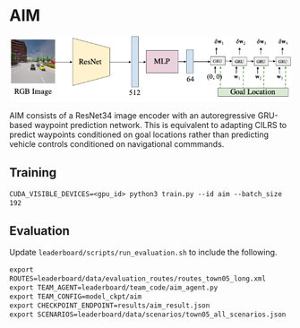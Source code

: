 # AIM

<p align="center"> <img src="assets/model.png" width="512"> </p>

AIM consists of a ResNet34 image encoder with an autoregressive GRU-based waypoint prediction network. This is equivalent to adapting CILRS to predict waypoints conditioned on goal locations rather than predicting vehicle controls conditioned on navigational commmands.

## Training
```Shell
CUDA_VISIBLE_DEVICES=<gpu_id> python3 train.py --id aim --batch_size 192
```

## Evaluation
Update ```leaderboard/scripts/run_evaluation.sh``` to include the following.
```
export ROUTES=leaderboard/data/evaluation_routes/routes_town05_long.xml
export TEAM_AGENT=leaderboard/team_code/aim_agent.py
export TEAM_CONFIG=model_ckpt/aim
export CHECKPOINT_ENDPOINT=results/aim_result.json
export SCENARIOS=leaderboard/data/scenarios/town05_all_scenarios.json
```
